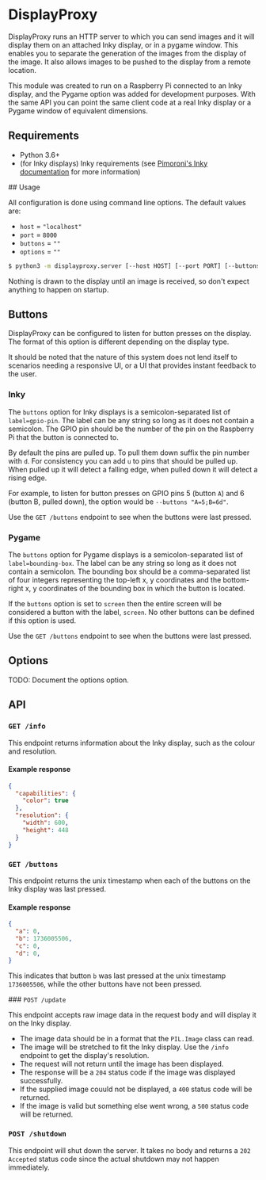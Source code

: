 # DisplayProxy

DisplayProxy runs an HTTP server to which you can send images and it will
display them on an attached Inky display, or in a pygame window. This
enables you to separate the generation of the images from the display of the
image. It also allows images to be pushed to the display from a remote
location.

This module was created to run on a Raspberry Pi connected to an Inky
display, and the Pygame option was added for development purposes. With the
same API you can point the same client code at a real Inky display or a Pygame
window of equivalent dimensions.

## Requirements

- Python 3.6+
- (for Inky displays) Inky requirements (see 
  [Pimoroni's Inky documentation](https://learn.pimoroni.com/tutorial/sandyj/getting-started-with-inky-phat)
  for more information)

## Usage

All configuration is done using command line options. The default values are:
- `host` = `"localhost"`
- `port` = `8000`
- `buttons` = `""`
- `options` = `""`

```bash
$ python3 -m displayproxy.server [--host HOST] [--port PORT] [--buttons BUTTONS]
```

Nothing is drawn to the display until an image is received, so don't expect
anything to happen on startup.

## Buttons

DisplayProxy can be configured to listen for button presses on the display.
The format of this option is different depending on the display type.

It should be noted that the nature of this system does not lend itself to
scenarios needing a responsive UI, or a UI that provides instant feedback to
the user.

### Inky

The `buttons` option for Inky displays is a semicolon-separated list of
`label=gpio-pin`. The label can be any string so long as it does not contain a
semicolon. The GPIO pin should be the number of the pin on the Raspberry Pi
that the button is connected to.

By default the pins are pulled up. To pull them down suffix the pin number with
`d`. For consistency you can add `u` to pins that should be pulled up. When
pulled up it will detect a falling edge, when pulled down it will detect a
rising edge.

For example, to listen for button presses on GPIO pins 5 (button `A`) and 6
(button B, pulled down), the option would be `--buttons "A=5;B=6d"`.

Use the `GET /buttons` endpoint to see when the buttons were last pressed.

### Pygame

The `buttons` option for Pygame displays is a semicolon-separated list of
`label=bounding-box`. The label can be any string so long as it does not
contain a semicolon. The bounding box should be a comma-separated list of
four integers representing the top-left x, y coordinates and the bottom-right
x, y coordinates of the bounding box in which the button is located.

If the `buttons` option is set to `screen` then the entire screen will be
considered a button with the label, `screen`. No other buttons can be defined
if this option is used.

Use the `GET /buttons` endpoint to see when the buttons were last pressed.

## Options

TODO: Document the options option.

## API

### `GET /info`

This endpoint returns information about the Inky display, such as the colour
and resolution.

#### Example response

```json
{
  "capabilities": {
    "color": true
  },
  "resolution": {
    "width": 600,
    "height": 448
  }
}
```

### `GET /buttons`

This endpoint returns the unix timestamp when each of the buttons on the Inky
display was last pressed.

#### Example response

```json
{
  "a": 0,
  "b": 1736005506,
  "c": 0,
  "d": 0,
}
```

This indicates that button `b` was last pressed at the unix timestamp
`1736005506`, while the other buttons have not been pressed.

### `POST /update`

This endpoint accepts raw image data in the request body and will display it on
the Inky display.

- The image data should be in a format that the `PIL.Image` class can read.
- The image will be stretched to fit the Inky display. Use the `/info` endpoint
  to get the display's resolution.
- The request will not return until the image has been displayed.
- The response will be a `204` status code if the image was displayed
  successfully.
- If the supplied image couuld not be displayed, a `400` status code will be
  returned.
- If the image is valid but something else went wrong, a `500` status code will
  be returned.

### `POST /shutdown`

This endpoint will shut down the server. It takes no body and returns a
`202 Accepted` status code since the actual shutdown may not happen immediately.
